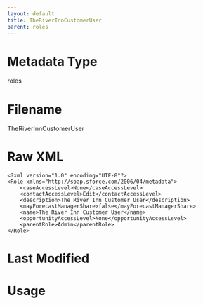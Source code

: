 ```yaml
---
layout: default
title: TheRiverInnCustomerUser
parent: roles
---
```

# Metadata Type
roles


# Filename 
TheRiverInnCustomerUser


# Raw XML
```
<?xml version="1.0" encoding="UTF-8"?>
<Role xmlns="http://soap.sforce.com/2006/04/metadata">
    <caseAccessLevel>None</caseAccessLevel>
    <contactAccessLevel>Edit</contactAccessLevel>
    <description>The River Inn Customer User</description>
    <mayForecastManagerShare>false</mayForecastManagerShare>
    <name>The River Inn Customer User</name>
    <opportunityAccessLevel>None</opportunityAccessLevel>
    <parentRole>Admin</parentRole>
</Role>
```


# Last Modified


# Usage
